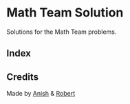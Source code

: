 # Math Team Solution
Solutions for the Math Team problems.

## Index


## Credits
Made by [Anish](https://github.com/anishanne) & [Robert](https://github.com/ArcWand06)
